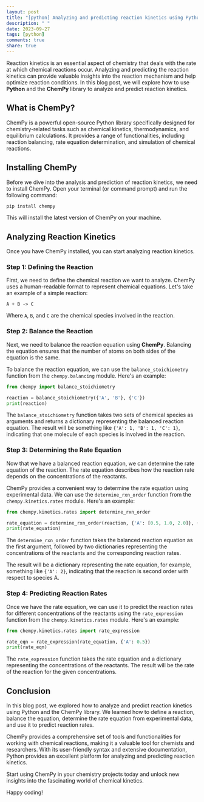 ```yaml
---
layout: post
title: "[python] Analyzing and predicting reaction kinetics using Python ChemPy"
description: " "
date: 2023-09-27
tags: [python]
comments: true
share: true
---
```


Reaction kinetics is an essential aspect of chemistry that deals with the rate at which chemical reactions occur. Analyzing and predicting the reaction kinetics can provide valuable insights into the reaction mechanism and help optimize reaction conditions. In this blog post, we will explore how to use **Python** and the **ChemPy** library to analyze and predict reaction kinetics.

## What is ChemPy?

ChemPy is a powerful open-source Python library specifically designed for chemistry-related tasks such as chemical kinetics, thermodynamics, and equilibrium calculations. It provides a range of functionalities, including reaction balancing, rate equation determination, and simulation of chemical reactions.

## Installing ChemPy

Before we dive into the analysis and prediction of reaction kinetics, we need to install ChemPy. Open your terminal (or command prompt) and run the following command:

```bash
pip install chempy
```

This will install the latest version of ChemPy on your machine.

## Analyzing Reaction Kinetics

Once you have ChemPy installed, you can start analyzing reaction kinetics.

### Step 1: Defining the Reaction

First, we need to define the chemical reaction we want to analyze. ChemPy uses a human-readable format to represent chemical equations. Let's take an example of a simple reaction:

```
A + B -> C
```

Where `A`, `B`, and `C` are the chemical species involved in the reaction.

### Step 2: Balance the Reaction

Next, we need to balance the reaction equation using **ChemPy**. Balancing the equation ensures that the number of atoms on both sides of the equation is the same.

To balance the reaction equation, we can use the `balance_stoichiometry` function from the `chempy.balancing` module. Here's an example:

```python
from chempy import balance_stoichiometry

reaction = balance_stoichiometry({'A', 'B'}, {'C'})
print(reaction)
```

The `balance_stoichiometry` function takes two sets of chemical species as arguments and returns a dictionary representing the balanced reaction equation. The result will be something like `{'A': 1, 'B': 1, 'C': 1}`, indicating that one molecule of each species is involved in the reaction.

### Step 3: Determining the Rate Equation

Now that we have a balanced reaction equation, we can determine the rate equation of the reaction. The rate equation describes how the reaction rate depends on the concentrations of the reactants.

ChemPy provides a convenient way to determine the rate equation using experimental data. We can use the `determine_rxn_order` function from the `chempy.kinetics.rates` module. Here's an example:

```python
from chempy.kinetics.rates import determine_rxn_order

rate_equation = determine_rxn_order(reaction, {'A': [0.5, 1.0, 2.0]}, {'rate': [1.0, 2.0, 8.0]})
print(rate_equation)
```

The `determine_rxn_order` function takes the balanced reaction equation as the first argument, followed by two dictionaries representing the concentrations of the reactants and the corresponding reaction rates.

The result will be a dictionary representing the rate equation, for example, something like `{'A': 2}`, indicating that the reaction is second order with respect to species A.

### Step 4: Predicting Reaction Rates

Once we have the rate equation, we can use it to predict the reaction rates for different concentrations of the reactants using the `rate_expression` function from the `chempy.kinetics.rates` module. Here's an example:

```python
from chempy.kinetics.rates import rate_expression

rate_eqn = rate_expression(rate_equation, {'A': 0.5})
print(rate_eqn)
```

The `rate_expression` function takes the rate equation and a dictionary representing the concentrations of the reactants. The result will be the rate of the reaction for the given concentrations.

## Conclusion

In this blog post, we explored how to analyze and predict reaction kinetics using Python and the ChemPy library. We learned how to define a reaction, balance the equation, determine the rate equation from experimental data, and use it to predict reaction rates.

ChemPy provides a comprehensive set of tools and functionalities for working with chemical reactions, making it a valuable tool for chemists and researchers. With its user-friendly syntax and extensive documentation, Python provides an excellent platform for analyzing and predicting reaction kinetics.

Start using ChemPy in your chemistry projects today and unlock new insights into the fascinating world of chemical kinetics.

Happy coding!